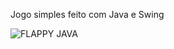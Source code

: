 Jogo simples feito com Java e Swing

![FLAPPY JAVA](https://github.com/juniorgucciardo/FlappyJava/assets/37422274/d4641b6d-debb-4212-b672-eb01fef3665f)
